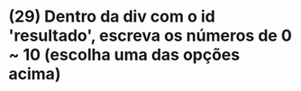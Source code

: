 # (29) Dentro da div com o id 'resultado', escreva os números de 0 ~ 10 (escolha uma das opções acima)
